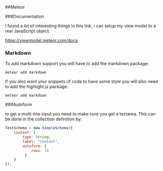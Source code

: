 ##Meteor

###Documentation

I found a lot of interesting things in this link, i can setup my view model to a real JavaScript object.

https://viewmodel.meteor.com/docs

### Markdown

To add markdown support you will have to add the markdown package:

```
meteor add markdown
```

If you also want your snippets of code to have some style you will also need to add the highlight.js package:

```
meteor add markdown
```

###Autoform

to get a multi-line input you need to make sure you get a textarea. This can be done in the collection definition by:
```js
TestSchema = new SimpleSchema({
    content: {
        type: String,
        label: "Content",
        autoform: {
            rows: 10
         }
    }
});
```
